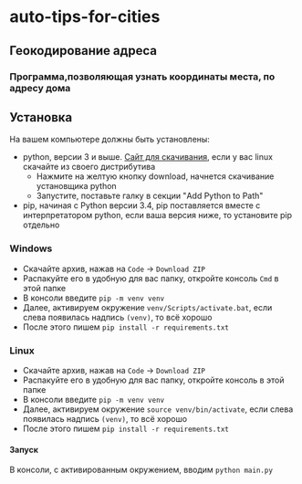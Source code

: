 # auto-tips-for-cities
## Геокодирование адреса
### Программа,позволяющая узнать координаты места, по адресу дома

## Установка
На вашем компьютере должны быть установлены:
 * python, версии 3 и выше. [Сайт для скачивания](https://www.python.org/downloads/), если у вас linux скачайте из своего дистрибутива
    * Нажмите на желтую кнопку download, начнется скачивание установщика python
    * Запустите, поставьте галку в секции "Add Python to Path"
 * pip, начиная с Python версии 3.4, pip поставляется вместе с интерпретатором python, если ваша версия ниже, то установите pip отдельно
 

### Windows
* Скачайте архив, нажав на ` Code ` -> `Download ZIP`
* Распакуйте его в удобную для вас папку, откройте консоль `Cmd` в этой папке
* В консоли введите `pip -m venv venv`
* Далее, активируем окружение `venv/Scripts/activate.bat`, если слева появилась надпись `(venv)`, то всё хорошо
* После этого пишем `pip install -r requirements.txt`

### Linux
* Скачайте архив, нажав на ` Code ` -> `Download ZIP`
* Распакуйте его в удобную для вас папку, откройте консоль в этой папке
* В консоли введите `pip -m venv venv`
* Далее, активируем окружение `source venv/bin/activate`, если слева появилась надпись `(venv)`, то всё хорошо
* После этого пишем `pip install -r requirements.txt`

#### Запуск
В консоли, с активированным окружением, вводим `python main.py`
